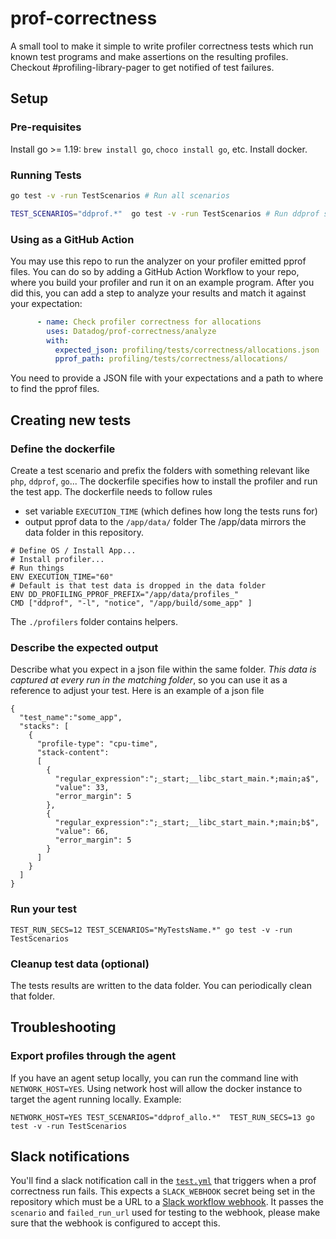 # prof-correctness

A small tool to make it simple to write profiler correctness tests which run known test programs and make assertions on the resulting profiles.
Checkout #profiling-library-pager to get notified of test failures.

## Setup

### Pre-requisites

Install go >= 1.19: `brew install go`, `choco install go`, etc.
Install docker.

### Running Tests

```sh
go test -v -run TestScenarios # Run all scenarios

TEST_SCENARIOS="ddprof.*"  go test -v -run TestScenarios # Run ddprof scenarios
```

### Using as a GitHub Action

You may use this repo to run the analyzer on your profiler emitted pprof files.
You can do so by adding a GitHub Action Workflow to your repo, where you build
your profiler and run it on an example program. After you did this, you can add
a step to analyze your results and match it against your expectation:

```yaml
      - name: Check profiler correctness for allocations
        uses: Datadog/prof-correctness/analyze
        with:
          expected_json: profiling/tests/correctness/allocations.json
          pprof_path: profiling/tests/correctness/allocations/
```

You need to provide a JSON file with your expectations and a path to where to
find the pprof files.

## Creating new tests 

### Define the dockerfile 

Create a test scenario and prefix the folders with something relevant like `php`, `ddprof`, `go`...
The dockerfile specifies how to install the profiler and run the test app.
The dockerfile needs to follow rules
- set variable `EXECUTION_TIME` (which defines how long the tests runs for)
- output pprof data to the `/app/data/` folder
  The /app/data mirrors the data folder in this repository.
```
# Define OS / Install App...
# Install profiler...
# Run things
ENV EXECUTION_TIME="60"
# Default is that test data is dropped in the data folder
ENV DD_PROFILING_PPROF_PREFIX="/app/data/profiles_"
CMD ["ddprof", "-l", "notice", "/app/build/some_app" ]
```

The `./profilers` folder contains helpers.

### Describe the expected output

Describe what you expect in a json file within the same folder. *This data is captured at every run in the matching folder*, so you can use it as a reference to adjust your test. Here is an example of a json file

```
{
  "test_name":"some_app",
  "stacks": [
    {
      "profile-type": "cpu-time",
      "stack-content":
      [
        {
          "regular_expression":";_start;__libc_start_main.*;main;a$",
          "value": 33,
          "error_margin": 5
        },
        {
          "regular_expression":";_start;__libc_start_main.*;main;b$",
          "value": 66,
          "error_margin": 5
        }
      ]
    }
  ]
}
```

### Run your test

```
TEST_RUN_SECS=12 TEST_SCENARIOS="MyTestsName.*" go test -v -run TestScenarios
```

### Cleanup test data (optional)

The tests results are written to the data folder. You can periodically clean that folder.

## Troubleshooting 

### Export profiles through the agent

If you have an agent setup locally, you can run the command line with `NETWORK_HOST=YES`. Using network host will allow the docker instance to target the agent running locally. Example:

```
NETWORK_HOST=YES TEST_SCENARIOS="ddprof_allo.*"  TEST_RUN_SECS=13 go test -v -run TestScenarios
```

## Slack notifications

You'll find a slack notification call in the
[`test.yml`](.github/workflows/test.yml) that triggers when a prof correctness
run fails. This expects a `SLACK_WEBHOOK` secret being set in the repository
which must be a URL to a [Slack workflow
webhook](https://slack.com/help/articles/360041352714-Create-more-advanced-workflows-using-webhooks).
It passes the `scenario` and `failed_run_url` used for testing to the webhook,
please make sure that the webhook is configured to accept this.

